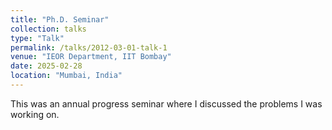 ```yaml
---
title: "Ph.D. Seminar"
collection: talks
type: "Talk"
permalink: /talks/2012-03-01-talk-1
venue: "IEOR Department, IIT Bombay"
date: 2025-02-28
location: "Mumbai, India"
---
```


This was an annual progress seminar where I discussed the problems I was working on.
